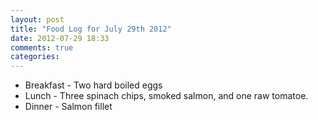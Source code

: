```yaml
---
layout: post
title: "Food Log for July 29th 2012"
date: 2012-07-29 18:33
comments: true
categories: 
---
```


* Breakfast - Two hard boiled eggs
* Lunch - Three spinach chips, smoked salmon, and one raw tomatoe.
* Dinner - Salmon fillet